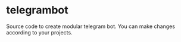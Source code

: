 # telegrambot
Source code to create modular telegram bot. You can make changes according to your projects.
